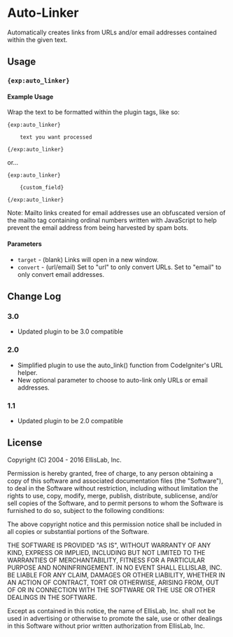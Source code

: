# Auto-Linker

Automatically creates links from URLs and/or email addresses contained within the given text.

## Usage

### `{exp:auto_linker}`

#### Example Usage

Wrap the text to be formatted within the plugin tags, like so:

```
{exp:auto_linker}

    text you want processed

{/exp:auto_linker}
```

or...

```
{exp:auto_linker}

    {custom_field}

{/exp:auto_linker}
```

Note: Mailto links created for email addresses use an obfuscated version of the mailto tag containing ordinal numbers written with JavaScript to help prevent the email address from being harvested by spam bots.

#### Parameters

- `target` - (blank) Links will open in a new window.
- `convert` - (url/email)  Set to "url" to only convert URLs. Set to "email" to only convert email addresses.

## Change Log

### 3.0

- Updated plugin to be 3.0 compatible

### 2.0

- Simplified plugin to use the auto_link() function from CodeIgniter's URL helper.
- New optional parameter to choose to auto-link only URLs or email addresses.

### 1.1

- Updated plugin to be 2.0 compatible

## License

Copyright (C) 2004 - 2016 EllisLab, Inc.

Permission is hereby granted, free of charge, to any person obtaining a copy
of this software and associated documentation files (the "Software"), to deal
in the Software without restriction, including without limitation the rights
to use, copy, modify, merge, publish, distribute, sublicense, and/or sell
copies of the Software, and to permit persons to whom the Software is
furnished to do so, subject to the following conditions:

The above copyright notice and this permission notice shall be included in
all copies or substantial portions of the Software.

THE SOFTWARE IS PROVIDED "AS IS", WITHOUT WARRANTY OF ANY KIND, EXPRESS OR
IMPLIED, INCLUDING BUT NOT LIMITED TO THE WARRANTIES OF MERCHANTABILITY,
FITNESS FOR A PARTICULAR PURPOSE AND NONINFRINGEMENT. IN NO EVENT SHALL
ELLISLAB, INC. BE LIABLE FOR ANY CLAIM, DAMAGES OR OTHER LIABILITY, WHETHER
IN AN ACTION OF CONTRACT, TORT OR OTHERWISE, ARISING FROM, OUT OF OR IN
CONNECTION WITH THE SOFTWARE OR THE USE OR OTHER DEALINGS IN THE SOFTWARE.

Except as contained in this notice, the name of EllisLab, Inc. shall not be
used in advertising or otherwise to promote the sale, use or other dealings
in this Software without prior written authorization from EllisLab, Inc.
